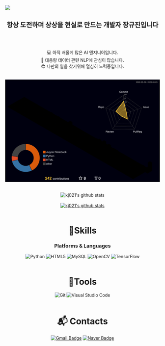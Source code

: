 <img src="https://capsule-render.vercel.app/api?type=waving&color=858f9f&height=200&section=header&text=KyuJin%20GITHUB&fontSize=90" />


<div align="center">
 
## 항상 도전하며 상상을 현실로 만드는 개발자 장규진입니다
</br></br>

💻 아직 배울게 많은 AI 엔지니어입니다. <br>
🦾 대용량 데이터 관련 NLP에 관심이 많습니다. <br>
😎 나만의 일을 찾기위해 열심히 노력중입니다. <br>
<br><br>
![](./profile-3d-contrib/profile-night-rainbow.svg)
</br></br>

![kj021's github stats](https://github-readme-stats.vercel.app/api?username=kj021&show_icons=true&title_color=ffffff&icon_color=ffffff&text_color=ffffff&bg_color=000000)<br><br>
[![kj021's github stats](https://github-readme-stats.vercel.app/api/top-langs/?username=kj021&show_icons=true&hide_border=true&title_color=ffffff&icon_color=ffffff&text_color=ffffff&bg_color=000000&layout=compact)](https://github.com/kj021)
</br></br>

# 💪Skills
### Platforms & Languages
![Python](https://img.shields.io/badge/Python-3776AB.svg?&style=for-the-badge&logo=Python&logoColor=white)
![HTML5](https://img.shields.io/badge/HTML5-E34F26.svg?&style=for-the-badge&logo=HTML5&logoColor=white)
![MySQL](https://img.shields.io/badge/MySQL-4479A1.svg?&style=for-the-badge&logo=MySQL&logoColor=white)
![OpenCV](https://img.shields.io/badge/opencv-5C3EE8?style=for-the-badge&logo=opencv&logoColor=black)
![TensorFlow](https://img.shields.io/badge/TensorFlow-FF6F00?style=for-the-badge&logo=TensorFlow&logoColor=white)
</br></br>

# 🔨Tools
![Git](https://img.shields.io/badge/Git-F05032.svg?&style=for-the-badge&logo=Git&logoColor=white)
![Visual Studio Code](https://img.shields.io/badge/Visual%20Studio%20Code-007ACC.svg?&style=for-the-badge&logo=Visual%20Studio%20Code&logoColor=white)
</br></br>


# :mailbox_with_mail: Contacts
[![Gmail Badge](https://img.shields.io/badge/Gmail-d14836?style=flat-square&logo=Gmail&logoColor=white&link=mailto:gj6947gj1301@gmail.com)](mailto:gj6947gj1301@gmail.com)
[![Naver Badge](https://img.shields.io/badge/Naver-03C75A?style=flat-square&logo=Naver&logoColor=white&link=mailto:gj6947@naver.com)](mailto:gj6947@naver.com)
